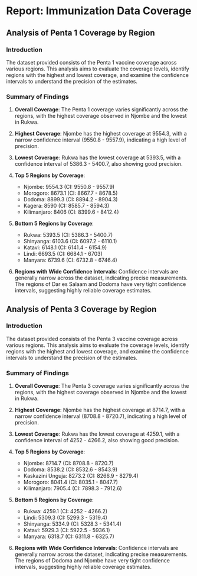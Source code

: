 # Report: Immunization Data Coverage

## Analysis of Penta 1 Coverage by Region

### Introduction
The dataset provided consists of the Penta 1 vaccine coverage across various regions. This analysis aims to evaluate the coverage levels, identify regions with the highest and lowest coverage, and examine the confidence intervals to understand the precision of the estimates.

### Summary of Findings

1. **Overall Coverage**: The Penta 1 coverage varies significantly across the regions, with the highest coverage observed in Njombe and the lowest in Rukwa.

2. **Highest Coverage**: Njombe has the highest coverage at 9554.3, with a narrow confidence interval (9550.8 - 9557.9), indicating a high level of precision.

3. **Lowest Coverage**: Rukwa has the lowest coverage at 5393.5, with a confidence interval of 5386.3 - 5400.7, also showing good precision.

4. **Top 5 Regions by Coverage**:
   - Njombe: 9554.3 (CI: 9550.8 - 9557.9)
   - Morogoro: 8673.1 (CI: 8667.7 - 8678.5)
   - Dodoma: 8899.3 (CI: 8894.2 - 8904.3)
   - Kagera: 8590 (CI: 8585.7 - 8594.3)
   - Kilimanjaro: 8406 (CI: 8399.6 - 8412.4)

5. **Bottom 5 Regions by Coverage**:
   - Rukwa: 5393.5 (CI: 5386.3 - 5400.7)
   - Shinyanga: 6103.6 (CI: 6097.2 - 6110.1)
   - Katavi: 6148.1 (CI: 6141.4 - 6154.9)
   - Lindi: 6693.5 (CI: 6684.1 - 6703)
   - Manyara: 6739.6 (CI: 6732.8 - 6746.4)

6. **Regions with Wide Confidence Intervals**: Confidence intervals are generally narrow across the dataset, indicating precise measurements. The regions of Dar es Salaam and Dodoma have very tight confidence intervals, suggesting highly reliable coverage estimates.

## Analysis of Penta 3 Coverage by Region

### Introduction
The dataset provided consists of the Penta 3 vaccine coverage across various regions. This analysis aims to evaluate the coverage levels, identify regions with the highest and lowest coverage, and examine the confidence intervals to understand the precision of the estimates.

### Summary of Findings

1. **Overall Coverage**: The Penta 3 coverage varies significantly across the regions, with the highest coverage observed in Njombe and the lowest in Rukwa.

2. **Highest Coverage**: Njombe has the highest coverage at 8714.7, with a narrow confidence interval (8708.8 - 8720.7), indicating a high level of precision.

3. **Lowest Coverage**: Rukwa has the lowest coverage at 4259.1, with a confidence interval of 4252 - 4266.2, also showing good precision.

4. **Top 5 Regions by Coverage**:
   - Njombe: 8714.7 (CI: 8708.8 - 8720.7)
   - Dodoma: 8538.2 (CI: 8532.6 - 8543.9)
   - Kaskazini Unguja: 8273.2 (CI: 8266.9 - 8279.4)
   - Morogoro: 8041.4 (CI: 8035.1 - 8047.7)
   - Kilimanjaro: 7905.4 (CI: 7898.3 - 7912.6)

5. **Bottom 5 Regions by Coverage**:
   - Rukwa: 4259.1 (CI: 4252 - 4266.2)
   - Lindi: 5309.3 (CI: 5299.3 - 5319.4)
   - Shinyanga: 5334.9 (CI: 5328.3 - 5341.4)
   - Katavi: 5929.3 (CI: 5922.5 - 5936.1)
   - Manyara: 6318.7 (CI: 6311.8 - 6325.7)

6. **Regions with Wide Confidence Intervals**: Confidence intervals are generally narrow across the dataset, indicating precise measurements. The regions of Dodoma and Njombe have very tight confidence intervals, suggesting highly reliable coverage estimates.
